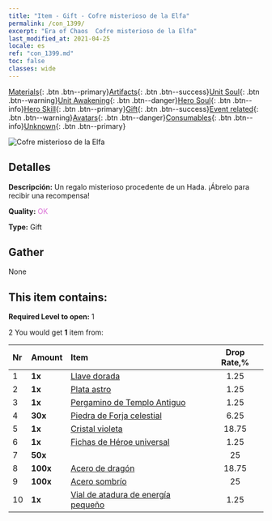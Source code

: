 ```yaml
---
title: "Item - Gift - Cofre misterioso de la Elfa"
permalink: /con_1399/
excerpt: "Era of Chaos  Cofre misterioso de la Elfa"
last_modified_at: 2021-04-25
locale: es
ref: "con_1399.md"
toc: false
classes: wide
---
```

 [Materials](/ItemsES/){: .btn .btn--primary}[Artifacts](/ItemsES/Artifacts/){: .btn .btn--success}[Unit Soul](/ItemsES/UnitSoul/){: .btn .btn--warning}[Unit Awakening](/ItemsES/UnitAwakening/){: .btn .btn--danger}[Hero Soul](/ItemsES/HeroSoul/){: .btn .btn--info}[Hero Skill](/ItemsES/HeroSkill/){: .btn .btn--primary}[Gift](/ItemsES/Gift/){: .btn .btn--success}[Event related](/ItemsES/Events/){: .btn .btn--warning}[Avatars](/ItemsES/Avatars/){: .btn .btn--danger}[Consumables](/ItemsES/Consumables/){: .btn .btn--info}[Unknown](/ItemsES/Unknown/){: .btn .btn--primary}

 ![Cofre misterioso de la Elfa](/images/t/i_907013.png)

## Detalles
 **Descripción:** Un regalo misterioso procedente de un Hada. ¡Ábrelo para recibir una recompensa!

 **Quality:** <span style="color: #DA70D6">OK</span>

 **Type:** Gift

## Gather

  None

## This item contains:

 **Required Level to open:** 1

 2 You would get **1** item  from:

  | Nr | Amount |     Item    | Drop Rate,% |
  |:---|:-------|:------------|:---------:|
  | 1 |  **1x** | [Llave dorada](/ItemsES/con_783/) | 1.25 | 
  | 2 |  **1x** | [Plata astro](/ItemsES/con_969/) | 1.25 | 
  | 3 |  **1x** | [Pergamino de Templo Antiguo](/ItemsES/con_697/) | 1.25 | 
  | 4 |  **30x** | [Piedra de Forja celestial](/ItemsES/art_188/) | 6.25 | 
  | 5 |  **1x** | [Cristal violeta](/ItemsES/con_720/) | 18.75 | 
  | 6 |  **1x** | [Fichas de Héroe universal](/ItemsES/her_358/) | 1.25 | 
  | 7 |  **50x** | <i class="fas fa-gem"/> | 25 | 
  | 8 |  **100x** | [Acero de dragón](/ItemsES/con_880/) | 18.75 | 
  | 9 |  **100x** | [Acero sombrío](/ItemsES/con_881/) | 25 | 
  | 10 |  **1x** | [Vial de atadura de energía pequeño](/ItemsES/con_724/) | 1.25 | 
